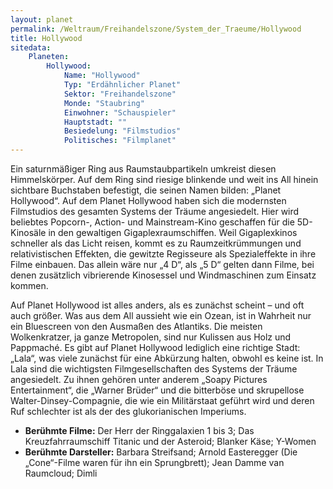 ```yaml
---
layout: planet
permalink: /Weltraum/Freihandelszone/System_der_Traeume/Hollywood
title: Hollywood
sitedata:
    Planeten:
        Hollywood:
            Name: "Hollywood"
            Typ: "Erdähnlicher Planet"
            Sektor: "Freihandelszone"
            Monde: "Staubring"
            Einwohner: "Schauspieler"
            Hauptstadt: ""
            Besiedelung: "Filmstudios"
            Politisches: "Filmplanet"
---
```




Ein saturnmäßiger Ring aus Raumstaubpartikeln umkreist diesen Himmelskörper. Auf dem Ring sind riesige blinkende und weit ins All hinein sichtbare Buchstaben befestigt, die seinen Namen bilden: „Planet Hollywood“. Auf dem Planet Hollywood haben sich die modernsten Filmstudios des gesamten Systems der Träume angesiedelt. Hier wird beliebtes Popcorn-, Action- und Mainstream-Kino geschaffen für die 5D-Kinosäle in den gewaltigen Gigaplexraumschiffen. Weil Gigaplexkinos schneller als das Licht reisen, kommt es zu Raumzeitkrümmungen und relativistischen Effekten, die gewitzte Regisseure als Spezialeffekte in ihre Filme einbauen. Das allein wäre nur „4 D“, als „5 D“ gelten dann Filme, bei denen zusätzlich vibrierende Kinosessel und Windmaschinen zum Einsatz kommen.

Auf Planet Hollywood ist alles anders, als es zunächst scheint – und oft auch größer. Was aus dem All aussieht wie ein Ozean, ist in Wahrheit nur ein Bluescreen von den Ausmaßen des Atlantiks. Die meisten Wolkenkratzer, ja ganze Metropolen, sind nur Kulissen aus Holz und Pappmach&eacute;. Es gibt auf Planet Hollywood lediglich eine richtige Stadt: „Lala“, was viele zunächst für eine Abkürzung halten, obwohl es keine ist. In Lala sind die wichtigsten Filmgesellschaften des Systems der Träume angesiedelt. Zu ihnen gehören unter anderem „Soapy Pictures Entertainment“, die „Warner Brüder“ und die bitterböse und skrupellose Walter-Dinsey-Compagnie, die wie ein Militärstaat geführt wird und deren Ruf schlechter ist als der des glukorianischen Imperiums.

- **Berühmte Filme:** Der Herr der Ringgalaxien 1 bis 3; Das Kreuzfahrraumschiff Titanic und der Asteroid; Blanker Käse; Y-Women
- **Berühmte Darsteller:** Barbara Streifsand; Arnold Easteregger (Die „Cone“-Filme waren für ihn ein Sprungbrett); Jean Damme van Raumcloud; Dimli
